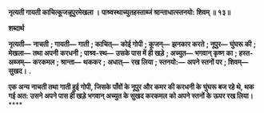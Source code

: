 **नृत्यती गायती काचित्कूजन्नूपुरमेखला ।** **पाश्र्वस्थाच्युतहस्ताब्जं श्रान्ताधात्स्तनयो: शिवम् ॥ १३॥** 

**शब्दार्थ** 

**नृत्यती—** **नाचती** **; गायती—** **गाती** **; काचित्—** **कोई गोपी** **; कूजन्—** **झनकार करते** **; नूपुर—** **घुंघरू की** **; मेखला—** **तथा अपनी** **करधनी** **; पाश्र्व-स्थ—** **उसके पास में ही खड़े** **; अच्युत—** **भगवान् कृष्ण का** **; हस्त-अब्जम्—** **करकमल** **; श्रान्ता—** **थककर** **;** **अधात्—** **रख लिया** **; स्तनयो:—** **अपने स्तनों पर** **; शिवम्—** **सुखद।** **.** 

**एक अन्य नाचती तथा गाती हुई गोपी, जिसके पाँवों के नूपुर और कमर की करधनी के** **घुंघरू बज रहे थे, थक गई अत: उसने अपने पास ही खड़े भगवान् अच्युत के सुखद करकमल** **को अपने स्तनों के ऊपर रख लिया।** **** 